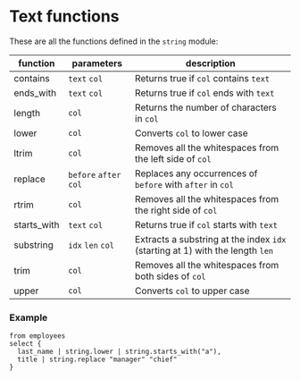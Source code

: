 # Text functions

These are all the functions defined in the `string` module:

| function    | parameters             | description                                                                   |
| ----------- | ---------------------- | ----------------------------------------------------------------------------- |
| contains    | `text` `col`           | Returns true if `col` contains `text`                                         |
| ends_with   | `text` `col`           | Returns true if `col` ends with `text`                                        |
| length      | `col`                  | Returns the number of characters in `col`                                     |
| lower       | `col`                  | Converts `col` to lower case                                                  |
| ltrim       | `col`                  | Removes all the whitespaces from the left side of `col`                       |
| replace     | `before` `after` `col` | Replaces any occurrences of `before` with `after` in `col`                    |
| rtrim       | `col`                  | Removes all the whitespaces from the right side of `col`                      |
| starts_with | `text` `col`           | Returns true if `col` starts with `text`                                      |
| substring   | `idx` `len` `col`      | Extracts a substring at the index `idx` (starting at 1) with the length `len` |
| trim        | `col`                  | Removes all the whitespaces from both sides of `col`                          |
| upper       | `col`                  | Converts `col` to upper case                                                  |

### Example

```prql
from employees
select {
  last_name | string.lower | string.starts_with("a"),
  title | string.replace "manager" "chief"
}
```
